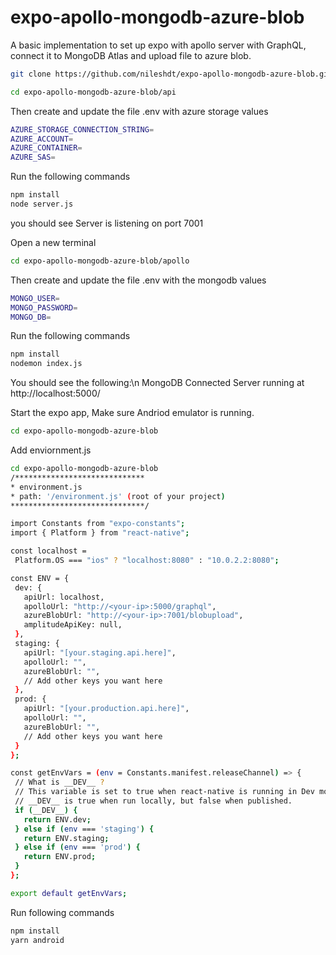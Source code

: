 ﻿# expo-apollo-mongodb-azure-blob
A basic implementation to set up expo with apollo server with GraphQL, connect it to MongoDB Atlas and upload file to azure blob.


```sh
git clone https://github.com/nileshdt/expo-apollo-mongodb-azure-blob.git

cd expo-apollo-mongodb-azure-blob/api
```
Then create and update the file .env with azure storage values
```sh
AZURE_STORAGE_CONNECTION_STRING=
AZURE_ACCOUNT=
AZURE_CONTAINER=
AZURE_SAS=
``` 
Run the following commands

```sh
npm install 
node server.js
```              
you should see Server is listening on port 7001

Open a new terminal 
```sh
cd expo-apollo-mongodb-azure-blob/apollo
```
Then create and update the file .env with the mongodb values
```sh
MONGO_USER=
MONGO_PASSWORD=
MONGO_DB=
``` 
Run the following commands

```sh
npm install
nodemon index.js
```
You should see the following:\n
MongoDB Connected
Server running at http://localhost:5000/


Start the expo app, Make sure Andriod emulator is running.
```sh
cd expo-apollo-mongodb-azure-blob
```
Add enviornment.js
```sh
cd expo-apollo-mongodb-azure-blob
/*****************************
* environment.js
* path: '/environment.js' (root of your project)
******************************/

import Constants from "expo-constants";
import { Platform } from "react-native";

const localhost =
 Platform.OS === "ios" ? "localhost:8080" : "10.0.2.2:8080";

const ENV = {
 dev: {
   apiUrl: localhost,
   apolloUrl: "http://<your-ip>:5000/graphql",
   azureBlobUrl: "http://<your-ip>:7001/blobupload",
   amplitudeApiKey: null,
 },
 staging: {
   apiUrl: "[your.staging.api.here]",
   apolloUrl: "",
   azureBlobUrl: "",
   // Add other keys you want here
 },
 prod: {
   apiUrl: "[your.production.api.here]",
   apolloUrl: "",
   azureBlobUrl: "",
   // Add other keys you want here
 }
};

const getEnvVars = (env = Constants.manifest.releaseChannel) => {
 // What is __DEV__ ?
 // This variable is set to true when react-native is running in Dev mode.
 // __DEV__ is true when run locally, but false when published.
 if (__DEV__) {
   return ENV.dev;
 } else if (env === 'staging') {
   return ENV.staging;
 } else if (env === 'prod') {
   return ENV.prod;
 }
};

export default getEnvVars;
```
Run following commands
```sh
npm install
yarn android
```

